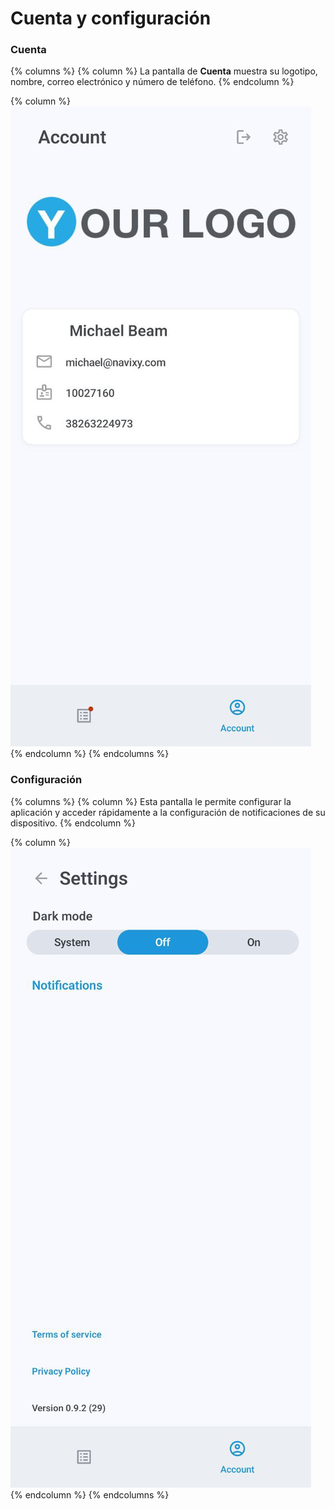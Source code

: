 # Cuenta y configuración

### Cuenta

{% columns %}
{% column %}
La pantalla de **Cuenta** muestra su logotipo, nombre, correo electrónico y número de teléfono.
{% endcolumn %}

{% column %}
![](../../../gua-del-usuario/aplicaciones-mviles-x-gps/x-gps-mobile/attachments/8fcbba3ff09f4cd3824a9cb170b084d0.jpg)
{% endcolumn %}
{% endcolumns %}



### Configuración

{% columns %}
{% column %}
Esta pantalla le permite configurar la aplicación y acceder rápidamente a la configuración de notificaciones de su dispositivo.
{% endcolumn %}

{% column %}
![](../../../gua-del-usuario/aplicaciones-mviles-x-gps/x-gps-mobile/attachments/8f98eaefe4b64d30a74938d738aa300b.jpg)
{% endcolumn %}
{% endcolumns %}

